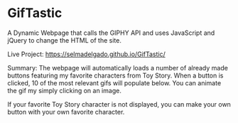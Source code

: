 # GifTastic
A Dynamic Webpage that calls the GIPHY API and uses JavaScript and jQuery to change the HTML of the site.

Live Project:
https://selmadelgado.github.io/GifTastic/

Summary:
The webpage will automatically loads a number of already made buttons featuring my favorite characters from Toy Story. When a button is clicked, 10 of the most relevant gifs will populate below. You can animate the gif my simply clicking on an image.

If your favorite Toy Story character is not displayed, you can make your own button with your own favorite character.
